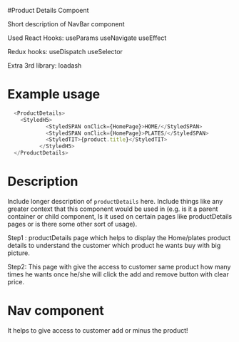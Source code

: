 #Product Details Compoent

Short description of NavBar component

Used React Hooks:
useParams
useNavigate
useEffect

Redux hooks:
useDispatch
useSelector

Extra 3rd library:
loadash
# Example usage

```js
  <ProductDetails>
    <StyledH5>
            <StyledSPAN onClick={HomePage}>HOME/</StyledSPAN>
            <StyledSPAN onClick={HomePage}>PLATES/</StyledSPAN>
            <StyledTIT>{product.title}</StyledTIT>
          </StyledH5>
  </ProductDetails>
```

# Description

Include longer description of `productDetails` here. Include things like any
greater context that this component would be used in (e.g. is it a parent
container or child component, Is it used on certain pages like productDetails pages or is there some other sort of usage).

Step1 : productDetails page which helps to display the Home/plates product details to understand the customer which product he wants buy with big picture.
 
 Step2: This page with give the access to customer same product how many times he wants once he/she will click the add and remove button with clear price.


# Nav component

It helps to give access to customer add or minus the product!
